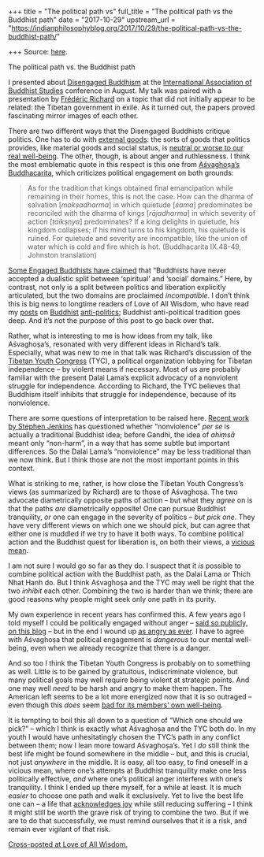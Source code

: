 +++
title = "The political path vs"
full_title = "The political path vs the Buddhist path"
date = "2017-10-29"
upstream_url = "https://indianphilosophyblog.org/2017/10/29/the-political-path-vs-the-buddhist-path/"

+++
Source: [here](https://indianphilosophyblog.org/2017/10/29/the-political-path-vs-the-buddhist-path/).

The political path vs. the Buddhist path

I presented about [Disengaged
Buddhism](http://loveofallwisdom.com/blog/2017/04/disengaged-buddhism-in-the-era-of-trump/)
at the [International Association of Buddhist
Studies](http://www.iabs2017-uoft.ca/) conference in August. My talk was
paired with a presentation by [Frédéric
Richard](https://www.unil.ch/ircm/fr/home/menuinst/chercheurseuses/frederic-richard.html)
on a topic that did not initially appear to be related: the Tibetan
government in exile. As it turned out, the papers proved fascinating
mirror images of each other.

There are two different ways that the Disengaged Buddhists critique
politics. One has to do with [external
goods](http://loveofallwisdom.com/blog/2009/05/external-goods/): the
sorts of goods that politics provides, like material goods and social
status, is [neutral or worse to our real
well-being](http://loveofallwisdom.com/blog/2010/08/on-santidevas-anti-politics/).
The other, though, is about anger and ruthlessness. I think the most
emblematic quote in this respect is this one from [Aśvaghoṣa’s
Buddhacarita](https://www.ancient-buddhist-texts.net/Texts-and-Translations/Buddhacarita/Buddhacarita.pdf),
which criticizes political engagement on both grounds:

> As for the tradition that kings obtained final emancipation while
> remaining in their homes, this is not the case. How can the dharma of
> salvation \[*mokṣadharma*\] in which quietude \[*śama*\] predominates
> be reconciled with the dharma of kings \[*rājadharma*\] in which
> severity of action \[*taikṣṇya*\] predominates? If a king delights in
> quietude, his kingdom collapses; if his mind turns to his kingdom, his
> quietude is ruined. For quietude and severity are incompatible, like
> the union of water which is cold and fire which is hot. (Buddhacarita
> IX.48-49, Johnston translation)

[Some Engaged Buddhists have
claimed](http://www.thezensite.com/ZenEssays/CriticalZen/Engaged_Buddhism.htm)
that “Buddhists have never accepted a dualistic split between
‘spiritual’ and ‘social’ domains.” Here, by contrast, not only is a
split between politics and liberation explicitly articulated, but the
two domains are proclaimed *incompatible*. I don’t think this is big
news to longtime readers of Love of All Wisdom, who have read my
[posts](http://loveofallwisdom.com/blog/2009/12/living-through-the-00s/)
on
[Buddhist](http://loveofallwisdom.com/blog/2010/10/politics-as-ethical-analogy-plato-and-candrakirti/)
[anti-politics](http://loveofallwisdom.com/blog/2010/08/on-santidevas-anti-politics/);
Buddhist anti-political tradition goes deep. And it’s not the purpose of
this post to go back over that.

Rather, what is interesting to me is how ideas from my talk, like
Aśvaghoṣa’s, resonated with very different ideas in Richard’s talk.
Especially, what was new to me in that talk was Richard’s discussion of
the [Tibetan Youth
Congress](https://en.wikipedia.org/wiki/Tibetan_Youth_Congress) (TYC), a
political organization lobbying for Tibetan independence – by violent
means if necessary. Most of us are probably familiar with the present
Dalai Lama’s explicit advocacy of a nonviolent struggle for
independence. According to Richard, the TYC believes that Buddhism
itself inhibits that struggle for independence, because of its
nonviolence.

There are some questions of interpretation to be raised here. [Recent
work by Stephen
Jenkins](https://journals.ub.uni-heidelberg.de/index.php/jiabs/article/viewFile/9284/3145)
has questioned whether “nonviolence” *per se* is actually a traditional
Buddhist idea; before Gandhi, the idea of *ahiṃsā* meant only
“non-harm”, in a way that has some subtle but important differences. So
the Dalai Lama’s “nonviolence” may be less traditional than we now
think. But I think those are not the most important points in this
context.

What is striking to me, rather, is how close the Tibetan Youth
Congress’s views (as summarized by Richard) are to those of Aśvaghoṣa.
The two advocate diametrically opposite paths of action – but what they
*agree* on is that the paths *are* diametrically opposite! One can
pursue Buddhist tranquility, *or* one can engage in the severity of
politics – *but pick one*. They have very different views on which one
we should pick, but can agree that either one is muddled if we try to
have it both ways. To combine political action and the Buddhist quest
for liberation is, on both their views, a [vicious
mean](http://loveofallwisdom.com/blog/2010/09/virtuous-and-vicious-means/).

I am not sure I would go so far as they do. I suspect that it *is*
possible to combine political action with the Buddhist path, as the
Dalai Lama or Thich Nhat Hanh do. But I think Aśvaghoṣa and the TYC may
well be right that the two *inhibit* each other. Combining the two is
harder than we think; there are good reasons why people might seek only
one path in its purity.

My own experience in recent years has confirmed this. A few years ago I
told myself I could be politically engaged without anger – [said so
publicly, on this
blog](http://loveofallwisdom.com/blog/2011/08/love-is-better-than-anger-jack-layton-1950-2011/)
– but in the end I wound up [as angry as
ever](http://loveofallwisdom.com/blog/2015/10/the-rejection-of-righteous-anger/).
I have to agree with Aśvaghoṣa that political engagement is *dangerous*
to our mental well-being, even when we already recognize that there is a
danger.

And so too I think the Tibetan Youth Congress is probably on to
something as well. Little is to be gained by gratuitous, indiscriminate
violence, but many political goals may well require being violent at
strategic points. And one may well *need* to be harsh and angry to make
them happen. The American left seems to be a lot more energized now that
it is so outraged – even though this *does* seem [bad for its members’
own
well-being](http://loveofallwisdom.com/blog/2017/04/disengaged-buddhism-in-the-era-of-trump/).

It is tempting to boil this all down to a question of “Which one should
we pick?” – which I think is exactly what Aśvaghoṣa and the TYC both do.
In my youth I would have unhesitatingly chosen the TYC’s path in any
conflict between them; now I lean more toward Aśvaghoṣa’s. Yet I *do*
still think the best life might be found somewhere in the middle – but,
and this is crucial, not just *anywhere* in the middle. It is easy, all
too easy, to find oneself in a vicious mean, where one’s attempts at
Buddhist tranquility make one less politically effective, *and* where
one’s political anger interferes with one’s tranquility. I think I ended
up there myself, for a while at least. It is much *easier* to choose one
path and walk it exclusively. Yet to live the best life one can – a life
that [acknowledges
joy](http://loveofallwisdom.com/blog/2017/10/beyond-the-removal-of-suffering)
while still reducing suffering – I think it might still be worth the
grave risk of trying to combine the two. But if we are to do that
successfully, we must remind ourselves that it *is* a risk, and remain
ever vigilant of that risk.

[Cross-posted at Love of All
Wisdom.](http://loveofallwisdom.com/blog/2017/10/the-political-path-vs-the-buddhist-path)
